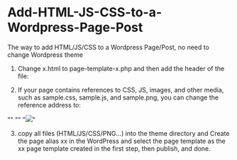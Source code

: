 # Add-HTML-JS-CSS-to-a-Wordpress-Page-Post
The way to add HTML/JS/CSS to a Wordpress Page/Post, no need to change Wordpress theme

1. Change x.html to page-template-x.php and then add the header of the file:

<?php
/*
Template Name: xx
*/
?>

2. If your page contains references to CSS, JS, images, and other media, such as sample.css, sample.js, and sample.png, you can change the reference address to:

"<link href="<?php echo get_theme_file_uri( 'sample.css' ); ?>" rel="stylesheet" type="text/css" />"
"<script src="<?php echo get_theme_file_uri( 'sample.js' ); ?>" type="text/javascript"></script>"
"<img src="<?php echo get_theme_file_uri( 'sample.jpg' ); ?>" />"

3. copy all files (HTML/JS/CSS/PNG...) into the theme directory and Create the page alias xx in the WordPress and select the page template as the xx page template created in the first step, then publish, and done.
